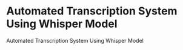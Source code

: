 # Automated Transcription System Using Whisper Model

Automated Transcription System Using Whisper Model
